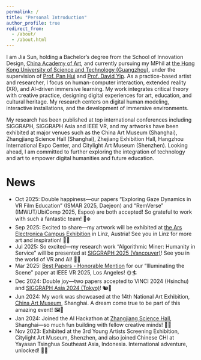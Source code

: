 ```yaml
---
permalink: /
title: "Personal Introduction"
author_profile: true
redirect_from: 
  - /about/
  - /about.html
---
```


I am Jia Sun, holding a Bachelor’s degree from the School of Innovation Design, [China Academy of Art](https://en.caa.edu.cn/), and currently pursuing my MPhil at [the Hong Kong University of Science and Technology (Guangzhou)](https://www.hkust-gz.edu.cn/), under the supervision of [Prof. Pan Hui](https://panhui.people.ust.hk/) and [Prof. David Yip](https://facultyprofiles.hkust-gz.edu.cn/faculty-personal-page?id=1). As a practice-based artist and researcher, I focus on human-computer interaction, extended reality (XR), and AI-driven immersive learning. My work integrates critical theory with creative practice, designing digital experiences for art, education, and cultural heritage. My research centers on digital human modeling, interactive installations, and the development of immersive environments.

My research has been published at top international conferences including SIGGRAPH, SIGGRAPH Asia and IEEE VR, and my artworks have been exhibited at major venues such as the China Art Museum (Shanghai), Zhangjiang Science Hall (Shanghai), Zhejiang Exhibition Hall, Hangzhou International Expo Center, and Citylight Art Museum (Shenzhen). Looking ahead, I am committed to further exploring the integration of technology and art to empower digital humanities and future education.

News
======
- Oct 2025: Double happiness—our papers “Exploring Gaze Dynamics in VR Film Education” (ISMAR 2025, Daejeon) and “RemVerse” (IMWUT/UbiComp 2025, Espoo) are both accepted! So grateful to work with such a fantastic team! 🏯❄️
- Sep 2025: Excited to share—my artwork will be exhibited at [the Ars Electronica Campus Exhibition](https://cma.hkust-gz.edu.cn/experience-the-future-of-creativity-hkust-gz-computational-media-and-arts-showcases-student-innovations-at-ars-electronica-2025/) in Linz, Austria! See you in Linz for more art and inspiration! 🥨🎻
- Jul 2025: So excited—my research work “Algorithmic Miner: Humanity in Service” will be presented at [SIGGRAPH 2025 (Vancouver)](https://s2025.siggraph.org/)! See you in the world of VR and AI! 🦅🌊
- Mar 2025: [Best Papers - Honorable Mention](https://ieeevr.org/2025/awards/conference-awards/) for our “Illuminating the Scene” paper at IEEE VR 2025, Los Angeles! 🌞🏄
- Dec 2024: Double joy—two papers accepted to VINCI 2024 (Hsinchu) and [SIGGRAPH Asia 2024 (Tokyo)](https://asia.siggraph.org/2024/index.html)! 🐿️🍣
- Jun 2024: My work was showcased at the 14th National Art Exhibition, [China Art Museum](https://artmuseumonline.org/art/art/index.html#page1/2), Shanghai. A dream come true to be part of this amazing event! 🖼️🐉
- Jan 2024: Joined the AI Hackathon at [Zhangjiang Science Hall](https://zjsciencehall.com/en/#/homepage), Shanghai—so much fun building with fellow creative minds! 🤖✨ 
- Nov 2023: Exhibited at the 3rd Young Artists Screening Exhibition, Citylight Art Museum, Shenzhen, and also joined Chinese CHI at Yayasan Tsinghua Southeast Asia, Indonesia. International adventure, unlocked! 🦜🌋
